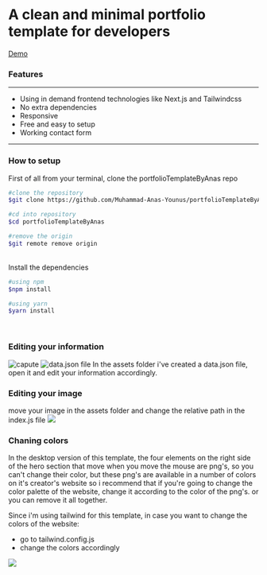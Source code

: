 <h1>A clean and minimal portfolio template for developers</h1>

<a href="https://portfoliotemplatebyanas.netlify.app/">Demo</a>

<h3>Features</h3>
<hr/>
<ul>
  <li>Using in demand frontend technologies like Next.js and Tailwindcss</li>
  <li>No extra dependencies</li>
  <li>Responsive</li>
  <li>Free and easy to setup</li>
  <li>Working contact form</li>
 </ul>
 
 <hr/>
 
 <h3>How to setup</h3>
 <p>First of all from your terminal, clone the portfolioTemplateByAnas repo</p>
 
```bash
#clone the repository
$git clone https://github.com/Muhammad-Anas-Younus/portfolioTemplateByAnas.git

#cd into repository
$cd portfolioTemplateByAnas

#remove the origin
$git remote remove origin
```

<br/>
Install the dependencies

 ```bash
 #using npm
 $npm install
 
 #using yarn
 $yarn install
 ```
 <br/>
 
 <h3>Editing your information</h3>
 
 <img src='https://i.postimg.cc/QBvk4S2b/capute.png' border='0' alt='capute'/>
 <img src="https://i.postimg.cc/YSp8XPch/data-json.png" alt="data.json file"/>
 In the assets folder i've created a data.json file, open it and edit your information accordingly.
 
  <h3>Editing your image</h3>
  move your image in the assets folder and change the relative path in the index.js file
  <img src="https://i.postimg.cc/T18tc3TX/index.png"/>
  
  <h3>Chaning colors</h3>
 
  In the desktop version of this template, the four elements on the right side of the hero section that move when you move the mouse are png's, so you can't change their color,   but these png's are available in a number of colors on it's creator's website <a href="https://3d.khagwal.co/explorer/"></a> so i recommend that if you're going to change the   color palette of the website, change it according to the color of the png's.
  or you can remove it all together.
  
  Since i'm using tailwind for this template, in case you want to change the colors of the website:
  - go to tailwind.config.js
  - change the colors accordingly
  <img src="https://i.postimg.cc/xCPX6s2T/colors.png"/>
 
